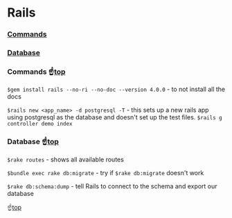 # <a name="top">Rails</a>

### [Commands](#commands)
### [Database](#database)



### <a name="commands">Commands</a> :point_up:[top](#top)

`$gem install rails --no-ri --no-doc --version 4.0.0` - to not install all the docs

`$rails new <app_name> -d postgresql -T` - this sets up a new rails app using postgresql as the database and doesn't set up the test files.
`$rails g controller demo index`

### <a name="database">Database</a> :point_up:[top](#top)

`$rake routes` - shows all available routes

`$bundle exec rake db:migrate` - try if `$rake db:migrate` doesn't work

`$rake db:schema:dump` - tell Rails to connect to the schema and export our database


:point_up:[top](#top)
